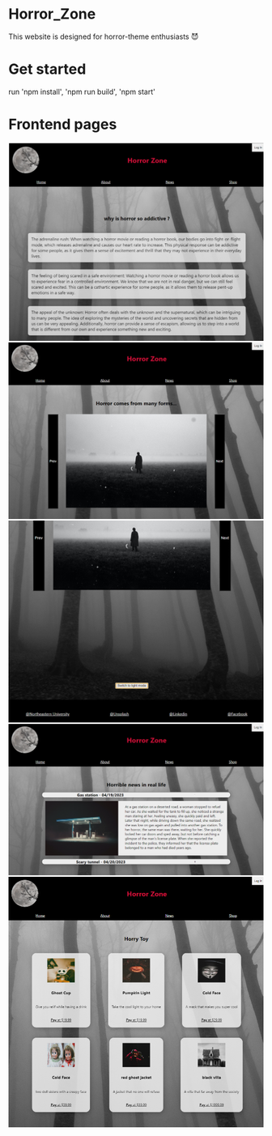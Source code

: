 # Horror_Zone
This website is designed for horror-theme enthusiasts 😈

# Get started
run 'npm install', 'npm run build', 'npm start'

# Frontend pages
![alt text](https://github.com/RoxyRuoming/Horror_Zone/blob/main/public/6150-1.png?raw=true)
![alt text](https://github.com/RoxyRuoming/Horror_Zone/blob/main/public/6150-3.png?raw=true)
![alt text](https://github.com/RoxyRuoming/Horror_Zone/blob/main/public/6150-4.png?raw=true)
![alt text](https://github.com/RoxyRuoming/Horror_Zone/blob/main/public/6150-5.png?raw=true)
![alt text](https://github.com/RoxyRuoming/Horror_Zone/blob/main/public/6150-6.png?raw=true)
